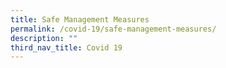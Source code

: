 ```yaml
---
title: Safe Management Measures
permalink: /covid-19/safe-management-measures/
description: ""
third_nav_title: Covid 19
---
```



